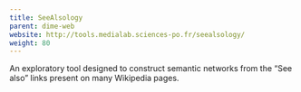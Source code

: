 ```yaml
---
title: SeeAlsology
parent: dime-web
website: http://tools.medialab.sciences-po.fr/seealsology/
weight: 80
---
```


An exploratory tool designed to construct semantic networks from the “See also” links present on many Wikipedia pages.
